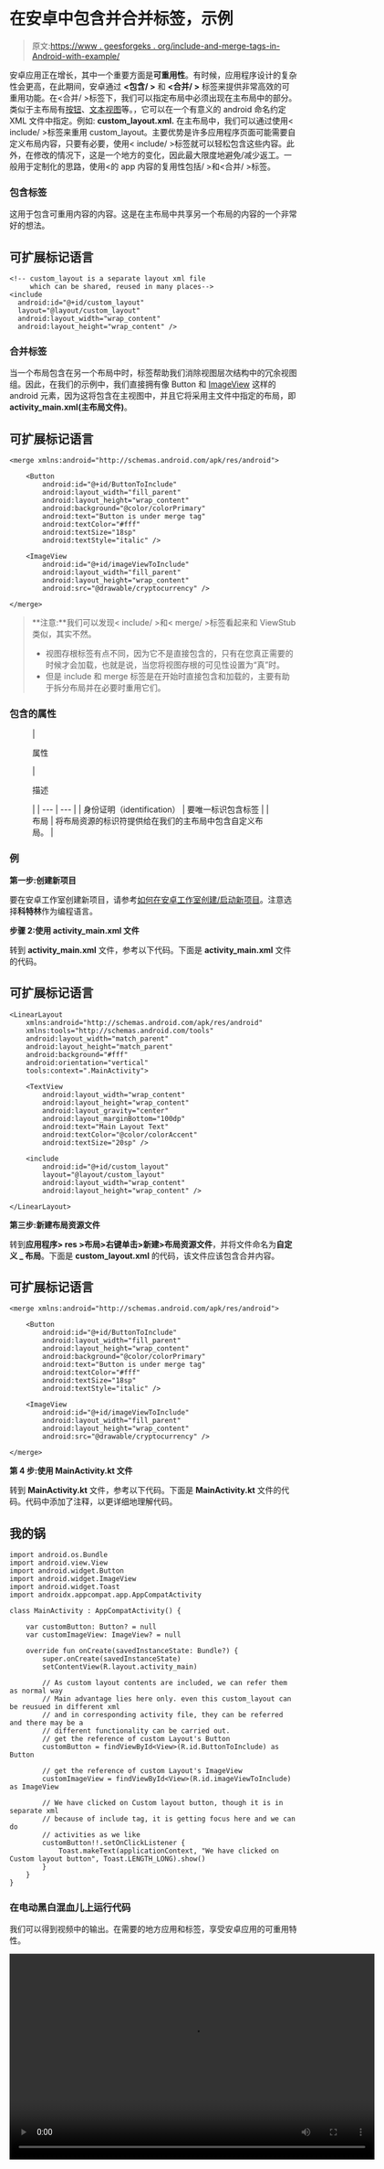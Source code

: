 # 在安卓中包含并合并标签，示例

> 原文:[https://www . geesforgeks . org/include-and-merge-tags-in-Android-with-example/](https://www.geeksforgeeks.org/include-and-merge-tags-in-android-with-example/)

安卓应用正在增长，其中一个重要方面是**可重用性**。有时候，应用程序设计的复杂性会更高，在此期间，安卓通过 **<包含/ >** 和 **<合并/ >** 标签来提供非常高效的可重用功能。在<合并/ >标签下，我们可以指定布局中必须出现在主布局中的部分。类似于主布局有[按钮](https://www.geeksforgeeks.org/button-in-kotlin/)、[文本视图](https://www.geeksforgeeks.org/textview-in-kotlin/)等。，它可以在一个有意义的 android 命名约定 XML 文件中指定。例如: **custom_layout.xml.** 在主布局中，我们可以通过使用< include/ >标签来重用 custom_layout。主要优势是许多应用程序页面可能需要自定义布局内容，只要有必要，使用< include/ >标签就可以轻松包含这些内容。此外，在修改的情况下，这是一个地方的变化，因此最大限度地避免/减少返工。一般用于定制化的思路，使用<的 app 内容的复用性包括/ >和<合并/ >标签。

### **包含标签**

这用于包含可重用内容的内容。这是在主布局中共享另一个布局的内容的一个非常好的想法。

## 可扩展标记语言

```
<!-- custom_layout is a separate layout xml file
     which can be shared, reused in many places-->
<include
  android:id="@+id/custom_layout"
  layout="@layout/custom_layout"
  android:layout_width="wrap_content"
  android:layout_height="wrap_content" />
```

### **合并标签**

当一个布局包含在另一个布局中时，<merge>标签帮助我们消除视图层次结构中的冗余视图组。因此，在我们的示例中，我们直接拥有像 Button 和 [ImageView](https://www.geeksforgeeks.org/imageview-in-kotlin/) 这样的 android 元素，因为这将包含在主视图中，并且它将采用主文件中指定的布局，即 **activity_main.xml(主布局文件)**。</merge>

## 可扩展标记语言

```
<merge xmlns:android="http://schemas.android.com/apk/res/android">

    <Button
        android:id="@+id/ButtonToInclude"
        android:layout_width="fill_parent"
        android:layout_height="wrap_content"
        android:background="@color/colorPrimary"
        android:text="Button is under merge tag"
        android:textColor="#fff"
        android:textSize="18sp"
        android:textStyle="italic" />

    <ImageView
        android:id="@+id/imageViewToInclude"
        android:layout_width="fill_parent"
        android:layout_height="wrap_content"
        android:src="@drawable/cryptocurrency" />

</merge>
```

> **注意:**我们可以发现< include/ >和< merge/ >标签看起来和 ViewStub 类似，其实不然。
> 
> *   视图存根标签有点不同，因为它不是直接包含的，只有在您真正需要的时候才会加载，也就是说，当您将视图存根的可见性设置为“真”时。
> *   但是 include 和 merge 标签是在开始时直接包含和加载的，主要有助于拆分布局并在必要时重用它们。

### **包含的属性**

<figure class="table">

| 

属性

 | 

描述

 |
| --- | --- |
| 身份证明（identification） | 要唯一标识包含标签 |
| 布局 | 将布局资源的标识符提供给在我们的主布局中包含自定义布局。 |

</figure>

### **例**

**第一步:创建新项目**

要在安卓工作室创建新项目，请参考[如何在安卓工作室创建/启动新项目](https://www.geeksforgeeks.org/android-how-to-create-start-a-new-project-in-android-studio/)。注意选择**科特林**作为编程语言。

**步骤 2:使用 activity_main.xml 文件**

转到 **activity_main.xml** 文件，参考以下代码。下面是 **activity_main.xml** 文件的代码。

## 可扩展标记语言

```
<LinearLayout
    xmlns:android="http://schemas.android.com/apk/res/android"
    xmlns:tools="http://schemas.android.com/tools"
    android:layout_width="match_parent"
    android:layout_height="match_parent"
    android:background="#fff"
    android:orientation="vertical"
    tools:context=".MainActivity">

    <TextView
        android:layout_width="wrap_content"
        android:layout_height="wrap_content"
        android:layout_gravity="center"
        android:layout_marginBottom="100dp"
        android:text="Main Layout Text"
        android:textColor="@color/colorAccent"
        android:textSize="20sp" />

    <include
        android:id="@+id/custom_layout"
        layout="@layout/custom_layout"
        android:layout_width="wrap_content"
        android:layout_height="wrap_content" />

</LinearLayout>
```

**第三步:新建布局资源文件**

转到**应用程序> res >布局>右键单击>新建>布局资源文件**，并将文件命名为**自定义 _ 布局**。下面是 **custom_layout.xml** 的代码，该文件应该包含合并内容。

## 可扩展标记语言

```
<merge xmlns:android="http://schemas.android.com/apk/res/android">

    <Button
        android:id="@+id/ButtonToInclude"
        android:layout_width="fill_parent"
        android:layout_height="wrap_content"
        android:background="@color/colorPrimary"
        android:text="Button is under merge tag"
        android:textColor="#fff"
        android:textSize="18sp"
        android:textStyle="italic" />

    <ImageView
        android:id="@+id/imageViewToInclude"
        android:layout_width="fill_parent"
        android:layout_height="wrap_content"
        android:src="@drawable/cryptocurrency" />

</merge>
```

**第 4 步:使用 MainActivity.kt 文件**

转到 **MainActivity.kt** 文件，参考以下代码。下面是 **MainActivity.kt** 文件的代码。代码中添加了注释，以更详细地理解代码。

## 我的锅

```
import android.os.Bundle
import android.view.View
import android.widget.Button
import android.widget.ImageView
import android.widget.Toast
import androidx.appcompat.app.AppCompatActivity

class MainActivity : AppCompatActivity() {

    var customButton: Button? = null
    var customImageView: ImageView? = null

    override fun onCreate(savedInstanceState: Bundle?) {
        super.onCreate(savedInstanceState)
        setContentView(R.layout.activity_main)

        // As custom layout contents are included, we can refer them as normal way
        // Main advantage lies here only. even this custom_layout can be reusued in different xml
        // and in corresponding activity file, they can be referred and there may be a
        // different functionality can be carried out.
        // get the reference of custom Layout's Button
        customButton = findViewById<View>(R.id.ButtonToInclude) as Button

        // get the reference of custom Layout's ImageView
        customImageView = findViewById<View>(R.id.imageViewToInclude) as ImageView

        // We have clicked on Custom layout button, though it is in separate xml
        // because of include tag, it is getting focus here and we can do
        // activities as we like
        customButton!!.setOnClickListener {
            Toast.makeText(applicationContext, "We have clicked on Custom layout button", Toast.LENGTH_LONG).show()
        }
    }
}
```

### **在电动**黑白混血儿**上运行代码**

我们可以得到视频中的输出。在需要的地方应用<include>和<merge>标签，享受安卓应用的可重用特性。</merge></include>

<video class="wp-video-shortcode" id="video-507253-1" width="640" height="360" preload="metadata" controls=""><source type="video/mp4" src="https://media.geeksforgeeks.org/wp-content/uploads/20201028155639/IncludeTagExample1.mp4?_=1">[https://media.geeksforgeeks.org/wp-content/uploads/20201028155639/IncludeTagExample1.mp4](https://media.geeksforgeeks.org/wp-content/uploads/20201028155639/IncludeTagExample1.mp4)</video>